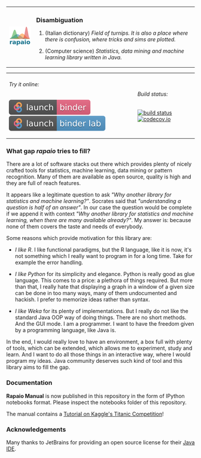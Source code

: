 
<table style="border: 0">
<tr><td>

![rapaio logo](./docs/logo/logo-small.png)

</td>
<td>

### Disambiguation

1. (Italian dictionary) *Field of turnips. It is also a place 
where there is confusion, where tricks and sims are plotted.*

2. (Computer science) *Statistics, data mining and machine learning 
library written in Java.*

</td>
</tr>
</table>

<table style="border: 0">
<tr><td>

###### Try it online:
 
[![Launch rapaio with IJava binder jupyter](images/launch-binder.svg)](https://mybinder.org/v2/gh/padreati/rapaio-notebooks/master) 
[![Launch rapaio with IJava binder jupyter lab](images/launch-binder-lab.svg)](https://mybinder.org/v2/gh/padreati/rapaio-notebooks/master?urlpath=lab)

</td>
<td>

###### Build status:

[![build status](https://travis-ci.org/padreati/rapaio.svg?branch=master)](https://travis-ci.org/padreati/rapaio)
[![codecov.io](https://codecov.io/github/padreati/rapaio/coverage.svg?branch=master)](https://codecov.io/github/padreati/rapaio?branch=master)


</td>
</tr>
</table>


### What gap *rapaio* tries to fill?

There are a lot of software stacks out there which provides plenty of 
nicely crafted tools for statistics, machine learning, data mining or 
pattern recognition. Many of them are available as open source, 
quality is high and they are full of reach features.

It appears like a legitimate question to ask *"Why another library for 
statistics and machine learning?"*. Socrates said that *"understanding 
a question is half of an answer"*. In our case the question would be 
complete if we append it with context *"Why another library for statistics 
and machine learning, when there are many available already?"*. 
My answer is: because none of them covers the taste and needs of everybody.

Some reasons which provide motivation for this library are:

* *I like R*. I like functional paradigms, but the R 
language, like it is now, it's not something which I really want to 
program in for a long time. Take for example the error handling.

* *I like Python* for its simplicity and elegance. Python is really good 
as glue language. This comes to a price: a plethora of things required. 
But more than that, I really hate that displaying a graph 
in a window of a given size can be done in too many ways, 
many of them undocumented and hackish. I prefer to memorize ideas 
rather than syntax.

* *I like Weka* for its plenty of implementations. But I really do not like 
the standard Java OOP way of doing things. There are no short methods.
And the GUI mode. I am a programmer. I want to have the freedom given
by a programming language, like Java is.

In the end, I would really love to have an environment, a box full with 
plenty of tools, which can be extended, which allows me to experiment, 
study and learn. And I want to do all those things in an interactive way, 
where I would program my ideas. Java community deserves such kind of tool 
and this library aims to fill the gap.

### Documentation

**Rapaio Manual** is now published in this repository in the form of IPython notebooks format. Please inspect the notebooks folder 
of this repository.

The manual contains a [Tutorial on Kaggle's Titanic Competition](https://aureliantutuianu.gitbooks.io/rapaio-manual/content/kaggle-titanic.html)!

### Acknowledgements


Many thanks to JetBrains for providing an open source license for their [Java IDE](https://www.jetbrains.com/idea/).


